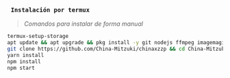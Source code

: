 
### **` Instalación por termux`**

> *Comandos para instalar de forma manual*
```bash
termux-setup-storage
apt update && apt upgrade && pkg install -y git nodejs ffmpeg imagemagick yarn
git clone https://github.com/China-Mitzuki/chinaxzzp && cd China-Mitzuki
yarn install
npm install
npm start
```
